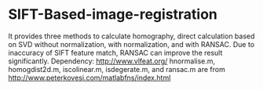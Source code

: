 # SIFT-Based-image-registration
It provides three methods to calculate homography, direct calculation based on SVD without normalization, with normalization, and with  RANSAC. Due to inaccuracy of SIFT feature match, RANSAC can improve the result significantly. 
Dependency: http://www.vlfeat.org/
hnormalise.m, homogdist2d.m, iscolinear.m, isdegerate.m, and ransac.m are from http://www.peterkovesi.com/matlabfns/index.html
